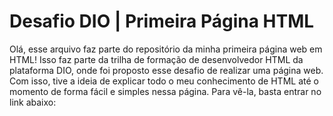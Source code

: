 # Desafio DIO | Primeira Página HTML

Olá, esse arquivo faz parte do repositório da minha primeira página web em HTML! Isso faz parte da trilha de formação de desenvolvedor HTML da plataforma DIO, onde foi proposto esse desafio de realizar uma página web. Com isso, tive a ideia de explicar todo o meu conhecimento de HTML até o momento de forma fácil e simples nessa página. Para vê-la, basta entrar no link abaixo:

